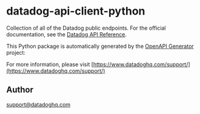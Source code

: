 # datadog-api-client-python

Collection of all of the Datadog public endpoints. For the official documentation, see the [Datadog API Reference](https://docs.datadoghq.com/api/).

This Python package is automatically generated by the [OpenAPI Generator](https://openapi-generator.tech) project:

For more information, please visit [https://www.datadoghq.com/support/](https://www.datadoghq.com/support/)

## Author

support@datadoghq.com
